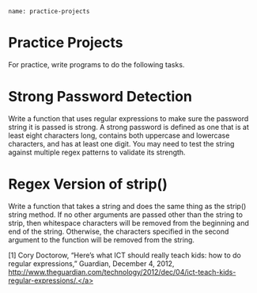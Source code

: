 ```ngMeta
name: practice-projects
```
# Practice Projects
For practice, write programs to do the following tasks.

# Strong Password Detection
Write a function that uses regular expressions to make sure the password string it is passed is strong. A strong password is defined as one that is at least eight characters long, contains both uppercase and lowercase characters, and has at least one digit. You may need to test the string against multiple regex patterns to validate its strength.

# Regex Version of strip()
Write a function that takes a string and does the same thing as the strip() string method. If no other arguments are passed other than the string to strip, then whitespace characters will be removed from the beginning and end of the string. Otherwise, the characters specified in the second argument to the function will be removed from the string.



[1] Cory Doctorow, “Here’s what ICT should really teach kids: how to do regular expressions,” Guardian, December 4, 2012, <span><a href="http://www.theguardian.com/technology/2012/dec/04/ict-teach-kids-regular-expressions/.">http://www.theguardian.com/technology/2012/dec/04/ict-teach-kids-regular-expressions/.</a></span>